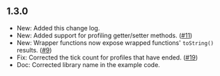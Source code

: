 ## 1.3.0

 - New: Added this change log.
 - New: Added support for profiling getter/setter methods. ([#11](https://github.com/gdborton/screeps-profiler/pull/11))
 - New: Wrapper functions now expose wrapped functions' `toString()` results. ([#9](https://github.com/gdborton/screeps-profiler/pull/9))
 - Fix: Corrected the tick count for profiles that have ended. ([#19](https://github.com/gdborton/screeps-profiler/pull/19))
 - Doc: Corrected library name in the example code.
